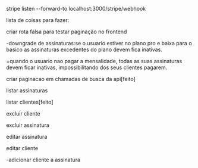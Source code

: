 stripe listen --forward-to localhost:3000/stripe/webhook

lista de coisas para fazer:

criar rota falsa para testar paginação no frontend

-downgrade de assinaturas:se o usuario estiver no plano pro e baixa para o basico as assinaturas excedentes do plano devem fica inativas.

=quando o usuario nao pagar a mensalidade, todas as suas assinaturas devem ficar inativas, impossibilitando dos seus clientes pagarem.

criar paginacao em chamadas de busca da api[feito]

listar assinaturas

listar clientes[feito]

excluir cliente

excluir assinatura

editar assinatura

editar cliente

-adicionar cliente a assinatura